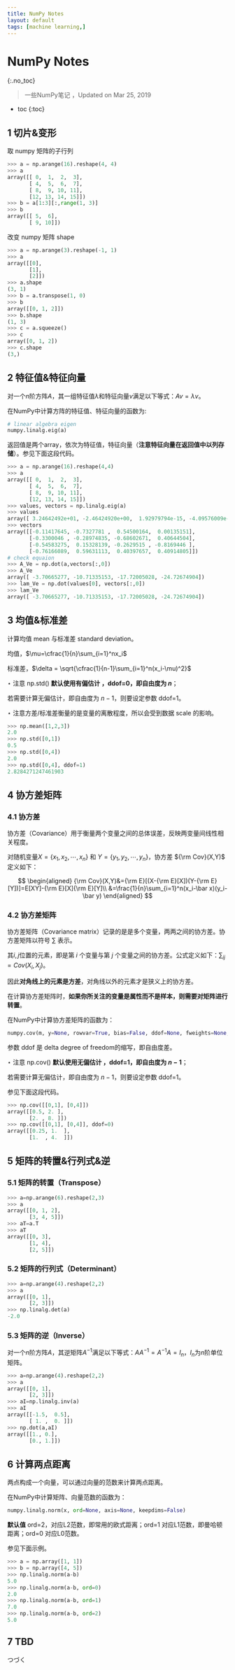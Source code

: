 ```yaml
---
title: NumPy Notes
layout: default
tags: [machine learning,]
---
```


# NumPy Notes
{:.no_toc}

> 一些NumPy笔记 ，Updated on Mar 25, 2019

* toc
{:toc}

## 1 切片&变形

取 numpy 矩阵的子行列

```python
>>> a = np.arange(16).reshape(4, 4)
>>> a
array([[ 0,  1,  2,  3],
       [ 4,  5,  6,  7],
       [ 8,  9, 10, 11],
       [12, 13, 14, 15]])
>>> b = a[1:3][:,range(1, 3)]
>>> b
array([[ 5,  6],
       [ 9, 10]])
```

改变 numpy 矩阵 shape

```python
>>> a = np.arange(3).reshape(-1, 1)
>>> a
array([[0],
       [1],
       [2]])
>>> a.shape
(3, 1)
>>> b = a.transpose(1, 0)
>>> b
array([[0, 1, 2]])
>>> b.shape
(1, 3)
>>> c = a.squeeze()
>>> c
array([0, 1, 2])
>>> c.shape
(3,)
```



## 2 特征值&特征向量

对一个$n$阶方阵$A$，其一组特征值$\lambda$和特征向量$v$满足以下等式：$Av=\lambda v$。


在NumPy中计算方阵的特征值、特征向量的函数为:

``` python
# linear algebra eigen
numpy.linalg.eig(a)
```

返回值是两个array，依次为特征值，特征向量（**注意特征向量在返回值中以列存储**）。参见下面这段代码。

``` python
>>> a = np.arange(16).reshape(4,4)
>>> a
array([[ 0,  1,  2,  3],
       [ 4,  5,  6,  7],
       [ 8,  9, 10, 11],
       [12, 13, 14, 15]])
>>> values, vectors = np.linalg.eig(a)
>>> values
array([ 3.24642492e+01, -2.46424920e+00,  1.92979794e-15, -4.09576009e-16])
>>> vectors
array([[-0.11417645, -0.7327781 ,  0.54500164,  0.00135151],
       [-0.3300046 , -0.28974835, -0.68602671,  0.40644504],
       [-0.54583275,  0.15328139, -0.2629515 , -0.8169446 ],
       [-0.76166089,  0.59631113,  0.40397657,  0.40914805]])
# check equaion
>>> A_Ve = np.dot(a,vectors[:,0])
>>> A_Ve
array([ -3.70665277, -10.71335153, -17.72005028, -24.72674904])
>>> lam_Ve = np.dot(values[0], vectors[:,0])
>>> lam_Ve
array([ -3.70665277, -10.71335153, -17.72005028, -24.72674904])
```



## 3 均值&标准差

计算均值 mean 与标准差 standard deviation。

均值，$\mu=\cfrac{1}{n}\sum_{i=1}^nx_i$

标准差，$\delta = \sqrt{\cfrac{1}{n-1}\sum_{i=1}^n(x_i-\mu)^2}$

$\star$ 注意 np.std() **默认使用有偏估计 ，ddof=0，即自由度为 $n$**；

若需要计算无偏估计，即自由度为 $n-1$，则要设定参数 ddof=1。

$\star$ 注意方差/标准差衡量的是变量的离散程度，所以会受到数据 scale 的影响。

```python
>>> np.mean([1,2,3])
2.0
>>> np.std([0,1])
0.5
>>> np.std([0,4])
2.0
>>> np.std([0,4], ddof=1)
2.8284271247461903
```



## 4 协方差矩阵

### 4.1 协方差

协方差（Covariance）用于衡量两个变量之间的总体误差，反映两变量间线性相关程度。

对随机变量$X=\{x_1,x_2,\cdots,x_n\}$ 和 $Y=\{y_1,y_2,\cdots,y_n\}$，协方差 ${\rm Cov}(X,Y)$ 定义如下：

$$
\begin{aligned}
{\rm Cov}(X,Y)&={\rm E}[(X-{\rm E}[X])(Y-{\rm E}[Y])]=E[XY]-{\rm E}[X]{\rm E}[Y]\\
&=\frac{1}{n}\sum_{i=1}^n(x_i-\bar x)(y_i-\bar y)
\end{aligned}
$$

### 4.2 协方差矩阵

协方差矩阵（Covariance matrix）记录的是是多个变量，两两之间的协方差。协方差矩阵以符号 $\sum$ 表示。

其$i,j$位置的元素，即是第 $i$ 个变量与第 $j$ 个变量之间的协方差。公式定义如下：$\sum_{ij}=Cov(X_i,X_j)$。

因此**对角线上的元素是方差**，对角线以外的元素才是狭义上的协方差。

在计算协方差矩阵时，**如果你所关注的变量是属性而不是样本，则需要对矩阵进行转置**。

在NumPy中计算协方差矩阵的函数为：

``` python
numpy.cov(m, y=None, rowvar=True, bias=False, ddof=None, fweights=None, aweights=None)
```

参数 ddof 是 delta degree of freedom的缩写，即自由度差。

$\star$ 注意 np.cov() **默认使用无偏估计 ，ddof=1，即自由度为 $n-1$**；

若需要计算无偏估计，即自由度为 $n-1$，则要设定参数 ddof=1。

参见下面这段代码。

``` python
>>> np.cov([[0,1], [0,4]])
array([[0.5, 2. ],
       [2. , 8. ]])
>>> np.cov([[0,1], [0,4]], ddof=0)
array([[0.25, 1.  ],
       [1.  , 4.  ]])
```



## 5 矩阵的转置&行列式&逆

### 5.1 矩阵的转置（Transpose）

``` python
>>> a=np.arange(6).reshape(2,3)
>>> a
array([[0, 1, 2],
       [3, 4, 5]])
>>> aT=a.T
>>> aT
array([[0, 3],
       [1, 4],
       [2, 5]])
```

### 5.2 矩阵的行列式（Determinant）

``` python
>>> a=np.arange(4).reshape(2,2)
>>> a
array([[0, 1],
       [2, 3]])
>>> np.linalg.det(a)
-2.0
```

### 5.3 矩阵的逆（Inverse）

对一个$n$阶方阵$A$，其逆矩阵$A^{-1}$满足以下等式：$AA^{-1}=A^{-1}A=I_n$，$I_n$为$n$阶单位矩阵。

``` python
>>> a=np.arange(4).reshape(2,2)
>>> a
array([[0, 1],
       [2, 3]])
>>> aI=np.linalg.inv(a)
>>> aI
array([[-1.5,  0.5],
       [ 1. ,  0. ]])
>>> np.dot(a,aI)
array([[1., 0.],
       [0., 1.]])
```



## 6 计算两点距离

两点构成一个向量，可以通过向量的范数来计算两点距离。

在NumPy中计算矩阵、向量范数的函数为：

```python
numpy.linalg.norm(x, ord=None, axis=None, keepdims=False)
```

**默认值** ord=2，对应L2范数，即常用的欧式距离；ord=1 对应L1范数，即曼哈顿距离；ord=0 对应L0范数。

参见下面示例。

```python
>>> a = np.array([1, 1])
>>> b = np.array([4, 5])
>>> np.linalg.norm(a-b)
5.0
>>> np.linalg.norm(a-b, ord=0)
2.0
>>> np.linalg.norm(a-b, ord=1)
7.0
>>> np.linalg.norm(a-b, ord=2)
5.0
```



## 7 TBD

つづく